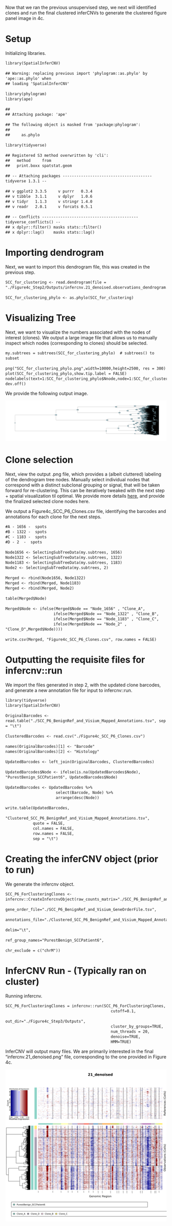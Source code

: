 Now that we ran the previous unsupervised step, we next will identified
clones and run the final clustered inferCNVs to generate the clustered
figure panel image in 4c.

# Setup

Initializing libraries.

    library(SpatialInferCNV)

    ## Warning: replacing previous import 'phylogram::as.phylo' by 'ape::as.phylo' when
    ## loading 'SpatialInferCNV'

    library(phylogram)
    library(ape)

    ## 
    ## Attaching package: 'ape'

    ## The following object is masked from 'package:phylogram':
    ## 
    ##     as.phylo

    library(tidyverse)

    ## Registered S3 method overwritten by 'cli':
    ##   method     from         
    ##   print.boxx spatstat.geom

    ## -- Attaching packages --------------------------------------- tidyverse 1.3.1 --

    ## v ggplot2 3.3.5     v purrr   0.3.4
    ## v tibble  3.1.1     v dplyr   1.0.6
    ## v tidyr   1.1.3     v stringr 1.4.0
    ## v readr   2.0.1     v forcats 0.5.1

    ## -- Conflicts ------------------------------------------ tidyverse_conflicts() --
    ## x dplyr::filter() masks stats::filter()
    ## x dplyr::lag()    masks stats::lag()

# Importing dendrogram

Next, we want to import this dendrogram file, this was created in the
previous step.

    SCC_for_clustering <- read.dendrogram(file = "./Figure4c_Step2/Outputs/infercnv.21_denoised.observations_dendrogram.txt")

    SCC_for_clustering_phylo <- as.phylo(SCC_for_clustering)

# Visualizing Tree

Next, we want to visualize the numbers associated with the nodes of
interest (clones). We output a large image file that allows us to
manually inspect which nodes (corresponding to clones) should be
selected.

    my.subtrees = subtrees(SCC_for_clustering_phylo)  # subtrees() to subset

    png("SCC_for_clustering_phylo.png",width=10000,height=2500, res = 300)
    plot(SCC_for_clustering_phylo,show.tip.label = FALSE)
    nodelabels(text=1:SCC_for_clustering_phylo$Nnode,node=1:SCC_for_clustering_phylo$Nnode+Ntip(SCC_for_clustering_phylo))
    dev.off()

We provide the following output image.

![infercnv.21\_denoised.png](https://github.com/aerickso/SpatialInferCNV/blob/main/FigureScripts/Figure%204/Figure4c_SCC/Step3/SCC_for_clustering_phylo.png)

# Clone selection

Next, view the output .png file, which provides a (albeit cluttered)
labeling of the dendrogram tree nodes. Manually select individual nodes
that correspond with a distinct subclonal grouping or signal, that will
be taken forward for re-clustering. This can be iteratively tweaked with
the next step + spatial visualization til optimal. We provide more
details
[here](https://github.com/aerickso/SpatialInferCNV/blob/main/FigureScripts/Figure%203/Figure3.md),
and provide the finalized selected clone nodes here.

We output a Figure4c\_SCC\_P6\_Clones.csv file, identifying the barcodes
and annotations for each clone for the next steps.

    #A - 1656 -  spots
    #B - 1322 -  spots
    #C - 1183 -  spots
    #D - 2  -  spots

    Node1656 <- SelectingSubTreeData(my.subtrees, 1656)
    Node1322 <- SelectingSubTreeData(my.subtrees, 1322)
    Node1183 <- SelectingSubTreeData(my.subtrees, 1183)
    Node2 <- SelectingSubTreeData(my.subtrees, 2)

    Merged <- rbind(Node1656, Node1322)
    Merged <- rbind(Merged, Node1183)
    Merged <- rbind(Merged, Node2)

    table(Merged$Node)

    Merged$Node <- ifelse(Merged$Node == "Node_1656" , "Clone_A", 
                         ifelse(Merged$Node == "Node_1322" , "Clone_B",
                         ifelse(Merged$Node == "Node_1183" , "Clone_C",
                         ifelse(Merged$Node == "Node_2" , "Clone_D",Merged$Node))))

    write.csv(Merged, "Figure4c_SCC_P6_Clones.csv", row.names = FALSE)

# Outputting the requisite files for infercnv::run

We import the files generated in step 2, with the updated clone
barcodes, and generate a new annotation file for input to infercnv::run.

    library(tidyverse)
    library(SpatialInferCNV)

    OriginalBarcodes <- read.table("./SCC_P6_BenignRef_and_Visium_Mapped_Annotations.tsv", sep = "\t")

    ClusteredBarcodes <- read.csv("./Figure4c_SCC_P6_Clones.csv")

    names(OriginalBarcodes)[1] <- "Barcode"
    names(OriginalBarcodes)[2] <- "Histology"

    UpdatedBarcodes <- left_join(OriginalBarcodes, ClusteredBarcodes)

    UpdatedBarcodes$Node <- ifelse(is.na(UpdatedBarcodes$Node), "PurestBenign_SCCPatient6", UpdatedBarcodes$Node)

    UpdatedBarcodes <- UpdatedBarcodes %>%
                          select(Barcode, Node) %>%
                          arrange(desc(Node))

    write.table(UpdatedBarcodes, 
                "Clustered_SCC_P6_BenignRef_and_Visium_Mapped_Annotations.tsv", 
                quote = FALSE, 
                col.names = FALSE, 
                row.names = FALSE, 
                sep = "\t")

# Creating the inferCNV object (prior to run)

We generate the infercnv object.

    SCC_P6_ForClusteringClones <- infercnv::CreateInfercnvObject(raw_counts_matrix="./SCC_P6_BenignRef_and_Visium_Mapped_Counts.tsv", 
                                                                    gene_order_file="./SCC_P6_BenignRef_and_Visium_GeneOrderFile.tsv",
                                                                    annotations_file="./Clustered_SCC_P6_BenignRef_and_Visium_Mapped_Annotations.tsv",
                                                                    delim="\t",
                                                                    ref_group_names="PurestBenign_SCCPatient6",
                                                                                    chr_exclude = c("chrM"))

# InferCNV Run - (Typically ran on cluster)

Running infercnv.

    SCC_P6_ForClusteringClones = infercnv::run(SCC_P6_ForClusteringClones,
                                                  cutoff=0.1,
                                                  out_dir="./Figure4c_Step3/Outputs", 
                                                  cluster_by_groups=TRUE,
                                                  num_threads = 20, 
                                                  denoise=TRUE,
                                                  HMM=TRUE)

InferCNV will output many files. We are primarily interested in the
final “infercnv.21\_denoised.png” file, corresponding to the one
provided in Figure 4c.

![infercnv.21\_denoised.png](https://github.com/aerickso/SpatialInferCNV/blob/main/FigureScripts/Figure%204/Figure4c_SCC/Step3/infercnv.21_denoised.png)
